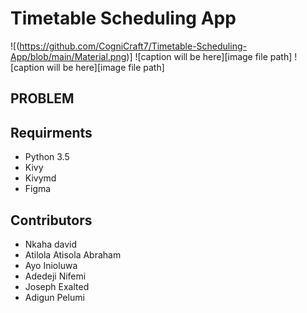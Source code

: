 # Timetable Scheduling App
![(https://github.com/CogniCraft7/Timetable-Scheduling-App/blob/main/Material.png)]
![caption will be here][image file path]
![caption will be here][image file path]
## PROBLEM



## Requirments 
* Python 3.5
* Kivy 
* Kivymd
* Figma
  
## Contributors
* Nkaha david
* Atilola Atisola Abraham
* Ayo Inioluwa
* Adedeji Nifemi
* Joseph Exalted
* Adigun Pelumi
  
